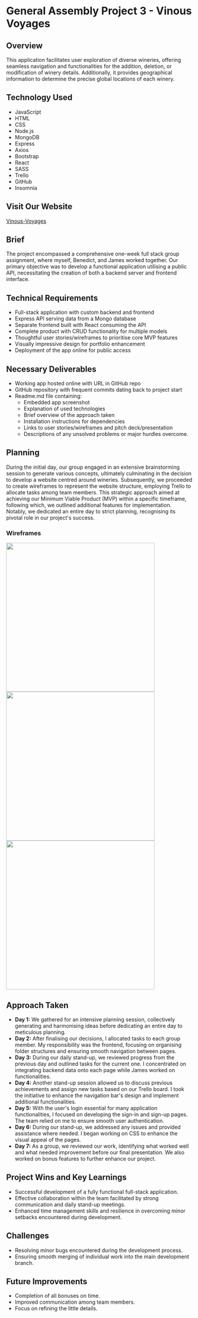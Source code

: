 # General Assembly Project 3 - Vinous Voyages

## Overview

This application facilitates user exploration of diverse wineries, offering seamless navigation and functionalities for the addition, deletion, or modification of winery details. Additionally, it provides geographical information to determine the precise global locations of each winery.

## Technology Used

- JavaScript
- HTML
- CSS
- Node.js
- MongoDB
- Express
- Axios
- Bootstrap
- React
- SASS
- Trello
- GitHub
- Insomnia

## Visit Our Website
[Vinous-Voyages](https://www.vinousvoyages.com)

## Brief

The project encompassed a comprehensive one-week full stack group assignment, where myself, Benedict, and James worked together. Our primary objective was to develop a functional application utilising a public API, necessitating the creation of both a backend server and frontend interface.

## Technical Requirements

- Full-stack application with custom backend and frontend
- Express API serving data from a Mongo database
- Separate frontend built with React consuming the API
- Complete product with CRUD functionality for multiple models
- Thoughtful user stories/wireframes to prioritise core MVP features
- Visually impressive design for portfolio enhancement
- Deployment of the app online for public access

## Necessary Deliverables

- Working app hosted online with URL in GitHub repo
- GitHub repository with frequent commits dating back to project start
- Readme.md file containing:
  - Embedded app screenshot
  - Explanation of used technologies
  - Brief overview of the approach taken
  - Installation instructions for dependencies
  - Links to user stories/wireframes and pitch deck/presentation
  - Descriptions of any unsolved problems or major hurdles overcome.

## Planning

During the initial day, our group engaged in an extensive brainstorming session to generate various concepts, ultimately culminating in the decision to develop a website centred around wineries. Subsequently, we proceeded to create wireframes to represent the website structure, employing Trello to allocate tasks among team members. This strategic approach aimed at achieving our Minimum Viable Product (MVP) within a specific timeframe, following which, we outlined additional features for implementation. Notably, we dedicated an entire day to strict planning, recognising its pivotal role in our project's success.

### Wireframes 

<img src='./images/Trello.png' width="400"/>

<img src='./images/wireframe-_1.png' width="400"/>

<img src='./images/wireframe.png' width="400"/>


## Approach Taken

- **Day 1:** We gathered for an intensive planning session, collectively generating and harmonising ideas before dedicating an entire day to meticulous planning.
- **Day 2:** After finalising our decisions, I allocated tasks to each group member. My responsibility was the frontend, focusing on organising folder structures and ensuring smooth navigation between pages.
- **Day 3:** During our daily stand-up, we reviewed progress from the previous day and outlined tasks for the current one. I concentrated on integrating backend data onto each page while James worked on functionalities.
- **Day 4:** Another stand-up session allowed us to discuss previous achievements and assign new tasks based on our Trello board. I took the initiative to enhance the navigation bar's design and implement additional functionalities.
- **Day 5:** With the user's login essential for many application functionalities, I focused on developing the sign-in and sign-up pages. The team relied on me to ensure smooth user authentication.
- **Day 6:** During our stand-up, we addressed any issues and provided assistance where needed. I began working on CSS to enhance the visual appeal of the pages.
- **Day 7:** As a group, we reviewed our work, identifying what worked well and what needed improvement before our final presentation. We also worked on bonus features to further enhance our project.

## Project Wins and Key Learnings

- Successful development of a fully functional full-stack application.
- Effective collaboration within the team facilitated by strong communication and daily stand-up meetings.
- Enhanced time management skills and resilience in overcoming minor setbacks encountered during development.

## Challenges

- Resolving minor bugs encountered during the development process.
- Ensuring smooth merging of individual work into the main development branch.

## Future Improvements

- Completion of all bonuses on time.
- Improved communication among team members.
- Focus on refining the little details.

